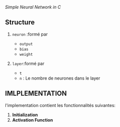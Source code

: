 _Simple Neural Network in C_

## Structure 

1. `neuron` :formé par
   - `output` 
   - `bias` 
   - `weight`

2. `layer`:formé par
   - `t`
   - `n` : Le nombre de neurones dans le layer

## IMLPLEMENTATION

l'implementation contient les fonctionnalités suivantes:
1. **Initialization**
2. **Activation Function**
